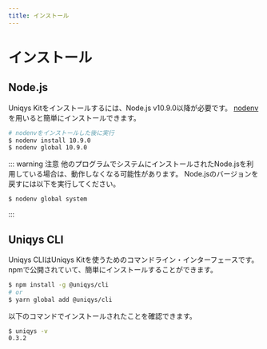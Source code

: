 ```yaml
---
title: インストール
---
```


# インストール

## Node.js

Uniqys Kitをインストールするには、Node.js v10.9.0以降が必要です。
[nodenv](https://github.com/nodenv/nodenv)を用いると簡単にインストールできます。

```bash
# nodenvをインストールした後に実行
$ nodenv install 10.9.0
$ nodenv global 10.9.0
```

::: warning 注意
他のプログラムでシステムにインストールされたNode.jsを利用している場合は、動作しなくなる可能性があります。
Node.jsのバージョンを戻すには以下を実行してください。
```bash
$ nodenv global system
```
:::

## Uniqys CLI

Uniqys CLIはUniqys Kitを使うためのコマンドライン・インターフェースです。
npmで公開されていて、簡単にインストールすることができます。

```bash
$ npm install -g @uniqys/cli
# or
$ yarn global add @uniqys/cli
```

以下のコマンドでインストールされたことを確認できます。

```bash
$ uniqys -v
0.3.2
```
